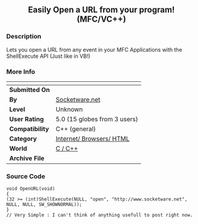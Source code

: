 ﻿<div align="center">

## Easily Open a URL from your program\! \(MFC/VC\+\+\)


</div>

### Description

Lets you open a URL from any event in your MFC Applications with the ShellExecute API (Just like in VB!)
 
### More Info
 


<span>             |<span>
---                |---
**Submitted On**   |
**By**             |[Socketware\.net](https://github.com/Planet-Source-Code/PSCIndex/blob/master/ByAuthor/socketware-net.md)
**Level**          |Unknown
**User Rating**    |5.0 (15 globes from 3 users)
**Compatibility**  |C\+\+ \(general\)
**Category**       |[Internet/ Browsers/ HTML](https://github.com/Planet-Source-Code/PSCIndex/blob/master/ByCategory/internet-browsers-html__3-9.md)
**World**          |[C / C\+\+](https://github.com/Planet-Source-Code/PSCIndex/blob/master/ByWorld/c-c.md)
**Archive File**   |[](https://github.com/Planet-Source-Code/socketware-net-easily-open-a-url-from-your-program-mfc-vc__3-10/archive/master.zip)





### Source Code

```
void OpenURL(void)
{
(32 >= (int)ShellExecute(NULL, "open", "http://www.socketware.net", NULL, NULL, SW_SHOWNORMAL));
}
// Very Simple : I can't think of anything usefull to post right now.
```

